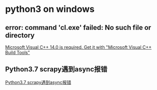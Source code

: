 # python3 on windows

## error: command 'cl.exe' failed: No such file or directory

[Microsoft Visual C++ 14.0 is required. Get it with "Microsoft Visual C++ Build Tools"](https://blog.csdn.net/liuzemeeting/article/details/79363981)

## Python3.7 scrapy遇到async报错

[Python3.7 scrapy遇到async报错](https://blog.csdn.net/dvivily/article/details/81326792)